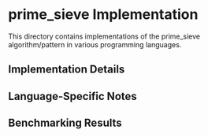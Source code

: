 # prime_sieve Implementation

This directory contains implementations of the prime_sieve algorithm/pattern in various programming languages.

## Implementation Details

## Language-Specific Notes

## Benchmarking Results

